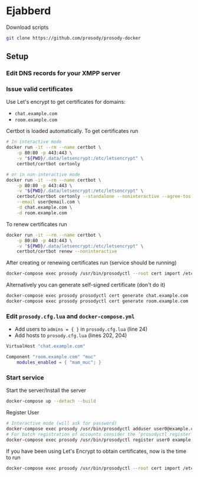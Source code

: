 # Ejabberd

Download scripts

``` bash
git clone https://github.com/prosody/prosody-docker
```

## Setup

### Edit DNS records for your XMPP server

### Issue valid certificates

Use Let's encrypt to get certificates for domains:

- `chat.example.com`
- `room.example.com`

Certbot is loaded automatically. To get certificates run

``` bash
# In interactive mode
docker run -it --rm --name certbot \
    -p 80:80 -p 443:443 \
    -v "${PWD}/.data/letsencrypt:/etc/letsencrypt" \
    certbot/certbot certonly

# or in non-interactive mode
docker run -it --rm --name certbot \
    -p 80:80 -p 443:443 \
    -v "${PWD}/.data/letsencrypt:/etc/letsencrypt" \
    certbot/certbot certonly --standalone --noninteractive --agree-tos \
    --email user@email.com \
    -d chat.example.com \
    -d room.example.com
```

To renew certificates run

``` bash
docker run -it --rm --name certbot \
    -p 80:80 -p 443:443 \
    -v "${PWD}/.data/letsencrypt:/etc/letsencrypt" \
    certbot/certbot renew --noninteractive
```

After creating or renewing certificates run (service should be running)

``` bash
docker-compose exec prosody /usr/bin/prosodyctl --root cert import /etc/letsencrypt/live
```

Alternatively you can generate self-signed certificate (don't do it)

``` bash
docker-compose exec prosody prosodyctl cert generate chat.example.com
docker-compose exec prosody prosodyctl cert generate room.example.com
```

### Edit `prosody.cfg.lua` and `docker-compose.yml`

- Add users to `admins = { }` in `prosody.cfg.lua` (line 24)
- Add hosts to `prosody.cfg.lua` (lines 202, 204)

``` lua
VirtualHost "chat.example.com"

Component "room.example.com" "muc"
    modules_enabled = { "mam_muc"; }
```

### Start service

Start the server/Install the server

``` bash
docker-compose up --detach --build
```

Register User

``` bash
# Interactive mode (will ask for password)
docker-compose exec prosody /usr/bin/prosodyctl adduser user0@example.com
# For batch registration of accounts consider the ‘prosodyctl register’ command, which allows you to specify everything on one line
docker-compose exec prosody /usr/bin/prosodyctl register user0 example.com passw0rd
```

If you have been using Let's Encrypt to obtain certificates, now is the time to run

``` bash
docker-compose exec prosody /usr/bin/prosodyctl --root cert import /etc/letsencrypt/live
```
